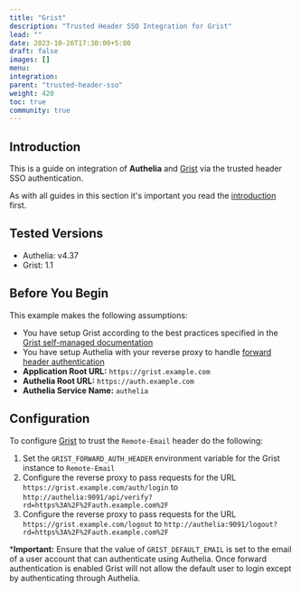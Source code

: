 ```yaml
---
title: "Grist"
description: "Trusted Header SSO Integration for Grist"
lead: ""
date: 2023-10-26T17:30:00+5:00
draft: false
images: []
menu:
integration:
parent: "trusted-header-sso"
weight: 420
toc: true
community: true
---
```


## Introduction

This is a guide on integration of __Authelia__ and [Grist] via the trusted header SSO authentication.

As with all guides in this section it's important you read the [introduction](../introduction.md) first.

## Tested Versions

* Authelia: v4.37
* Grist: 1.1

## Before You Begin

This example makes the following assumptions:

* You have setup Grist according to the best practices specified in the [Grist self-managed documentation](https://support.getgrist.com/self-managed/)
* You have setup Authelia with your reverse proxy to handle [forward header authentication](../../proxies/forwarded-headers/index.md)
* __Application Root URL:__ `https://grist.example.com`
* __Authelia Root URL:__ `https://auth.example.com`
* __Authelia Service Name:__ `authelia`

## Configuration

To configure [Grist] to trust the `Remote-Email` header do the following:

1. Set the `GRIST_FORWARD_AUTH_HEADER` environment variable for the Grist instance to `Remote-Email`
2. Configure the reverse proxy to pass requests for the URL `https://grist.example.com/auth/login` to `http://authelia:9091/api/verify?rd=https%3A%2F%2Fauth.example.com%2F`
3. Configure the reverse proxy to pass requests for the URL `https://grist.example.com/logout` to `http://authelia:9091/logout?rd=https%3A%2F%2Fauth.example.com%2F`

*__Important:__ Ensure that the value of `GRIST_DEFAULT_EMAIL` is set to the email of a user account that can 
authenticate using Authelia. Once forward authentication is enabled Grist will not allow the default user to
login except by authenticating through Authelia.


[Grist]: https://www.getgrist.com/
